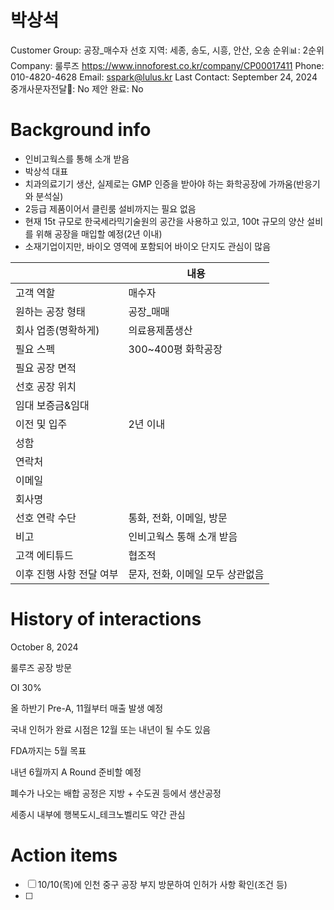 # 박상석

Customer Group: 공장_매수자
선호 지역: 세종, 송도, 시흥, 안산, 오송
순위📊: 2순위
Company: 룰루즈 https://www.innoforest.co.kr/company/CP00017411
Phone: 010-4820-4628
Email: sspark@lulus.kr
Last Contact: September 24, 2024
중개사문자전달📩: No
제안 완료: No

# Background info

- 인비고웍스를 통해 소개 받음
- 박상석 대표
- 치과의료기기 생산, 실제로는 GMP  인증을 받아야 하는 화학공장에 가까움(반응기와 분석실)
- 2등급 제품이어서 클린룸 설비까지는 필요 없음
- 현재 15t 규모로 한국세라믹기술원의 공간을 사용하고 있고, 100t 규모의 양산 설비를 위해 공장을 매입할 예정(2년 이내)
- 소재기업이지만, 바이오 영역에 포함되어 바이오 단지도 관심이 많음

|  | 내용 |
| --- | --- |
| 고객 역할 | 매수자 |
| 원하는 공장 형태 | 공장_매매 |
| 회사 업종(명확하게) | 의료용제품생산 |
| 필요 스펙 | 300~400평 화학공장 |
| 필요 공장 면적 |  |
| 선호 공장 위치 |  |
| 임대 보증금&임대 |  |
| 이전 및 입주 | 2년 이내 |
| 성함 |  |
| 연락처 |  |
| 이메일 |  |
| 회사명 |  |
| 선호 연락 수단 | 통화, 전화, 이메일, 방문 |
| 비고 | 인비고웍스 통해 소개 받음 |
| 고객 에티튜드 | 협조적 |
| 이후 진행 사항 전달 여부 | 문자, 전화, 이메일 모두 상관없음 |

# History of interactions

October 8, 2024 

룰루즈 공장 방문

OI 30%

올 하반기 Pre-A, 11월부터 매출 발생 예정

국내 인허가 완료 시점은 12월 또는 내년이 될 수도 있음

FDA까지는 5월 목표

내년 6월까지 A Round 준비할 예정

폐수가 나오는 배합 공정은 지방 + 수도권 등에서 생산공정

세종시 내부에 행복도시_테크노벨리도 약간 관심

# Action items

- [ ]  10/10(목)에 인천 중구 공장 부지 방문하여 인허가 사항 확인(조건 등)
- [ ]
